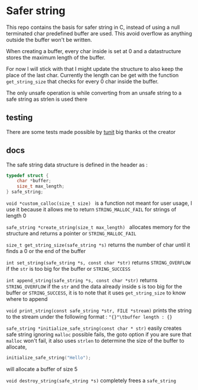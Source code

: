 # Safer string

This repo contains the basis for safer string in C, instead of using a null terminated char predefined buffer are used. This avoid overflow as anything outside the buffer won't be written.

When creating a buffer, every char inside is set at 0 and a datastructure stores the maximum length of the buffer.

For now I will stick with that I might update the structure to also keep the place of the last char. Currently the length can be get with the function `get_string_size` that checks for every 0 char inside the buffer.

The only unsafe operation is while converting from an unsafe string to a safe string as strlen is used there

## testing

There are some tests made possible by [tunit](https://github.com/tdaron/tunit) big thanks ot the creator

## docs

The safe string data structure is defined in the header as :
```c
typedef struct {
    char *buffer;
    size_t max_length;
} safe_string;
```
`void *custom_calloc(size_t size) ` is a function not meant for user usage, I use it because it allows me to return `STRING_MALLOC_FAIL` for strings of length 0

`safe_string *create_string(size_t max_length) ` allocates memory for the structure and returns a pointer or `STRING_MALLOC_FAIL`

`size_t get_string_size(safe_string *s)` returns the number of char until it finds a 0 or the end of the buffer

`int set_string(safe_string *s, const char *str)` returns `STRING_OVERFLOW` if the `str` is too big for the buffer or `STRING_SUCCESS`

`int append_string(safe_string *s, const char *str)` returns `STRING_OVERFLOW` if the `str` and the data already inside s is too big for the buffer or `STRING_SUCCESS`, it is to note that it uses `get_string_size` to know where to append

`void print_string(const safe_string *str, FILE *stream)` prints the string to the stream under the following format : `"{}"\tbuffer length : {}`

`safe_string *initialize_safe_string(const char * str)` easily creates safe string ignoring `malloc` possible fails, the goto option if you are sure that `malloc` won't fail, it also uses `strlen` to determine the size of the buffer to allocate,
```c
initialize_safe_string("Hello");
```
will allocate a buffer of size 5

`void destroy_string(safe_string *s)` completely frees a `safe_string`